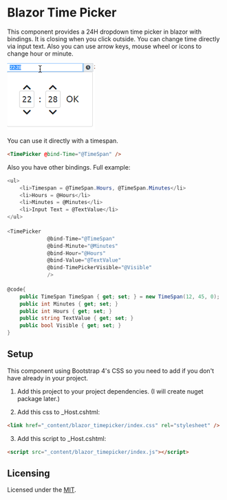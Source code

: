 # Blazor Time Picker

This component provides a 24H dropdown time picker in blazor with bindings. It is closing when you click outside. You can change time directly via input text. Also you can use arrow keys, mouse wheel or icons to change hour or minute.

![Blazor Time Picker Sample](/assets/sample.png)

You can use it directly with a timespan.

```html
<TimePicker @bind-Time="@TimeSpan" />
```

Also you have other bindings. Full example:

```csharp
<ul>
    <li>Timespan = @TimeSpan.Hours, @TimeSpan.Minutes</li>
    <li>Hours = @Hours</li>
    <li>Minutes = @Minutes</li>
    <li>Input Text = @TextValue</li>
</ul>

<TimePicker
             @bind-Time="@TimeSpan"
             @bind-Minute="@Minutes"
             @bind-Hour="@Hours"
             @bind-Value="@TextValue"
             @bind-TimePickerVisible="@Visible"
             />

@code{
    public TimeSpan TimeSpan { get; set; } = new TimeSpan(12, 45, 0);
    public int Minutes { get; set; }
    public int Hours { get; set; }
    public string TextValue { get; set; }
    public bool Visible { get; set; }
}
```

## Setup

This component using Bootstrap 4's CSS so you need to add if you don't have already in your project.

1. Add this project to your project dependencies. (I will create nuget package later.)

2. Add this css to \_Host.cshtml:

```html
<link href="_content/blazor_timepicker/index.css" rel="stylesheet" />
```

3. Add this script to \_Host.cshtml:

```html
<script src="_content/blazor_timepicker/index.js"></script>
```

## Licensing

Licensed under the [MIT](/LICENSE).
